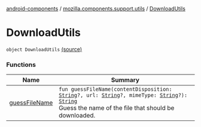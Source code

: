 [android-components](../../index.md) / [mozilla.components.support.utils](../index.md) / [DownloadUtils](./index.md)

# DownloadUtils

`object DownloadUtils` [(source)](https://github.com/mozilla-mobile/android-components/blob/master/components/support/utils/src/main/java/mozilla/components/support/utils/DownloadUtils.kt#L13)

### Functions

| Name | Summary |
|---|---|
| [guessFileName](guess-file-name.md) | `fun guessFileName(contentDisposition: `[`String`](https://kotlinlang.org/api/latest/jvm/stdlib/kotlin/-string/index.html)`?, url: `[`String`](https://kotlinlang.org/api/latest/jvm/stdlib/kotlin/-string/index.html)`?, mimeType: `[`String`](https://kotlinlang.org/api/latest/jvm/stdlib/kotlin/-string/index.html)`?): `[`String`](https://kotlinlang.org/api/latest/jvm/stdlib/kotlin/-string/index.html)<br>Guess the name of the file that should be downloaded. |
